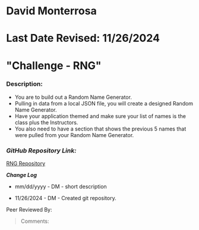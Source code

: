# David Monterrosa
# Last Date Revised: 11/26/2024
# "Challenge - RNG"
### Description:
- You are to build out a Random Name Generator.
- Pulling in data from a local JSON file, you will create a designed Random Name Generator.
- Have your application themed and make sure your list of names is the class plus the Instructors.
- You also need to have a section that shows the previous 5 names that were pulled from your Random Name Generator.

### _GitHub Repository Link:_
[RNG Repository]()

***Change Log***
+ mm/dd/yyyy - DM - short description
- 11/26/2024 - DM - Created git repository.

Peer Reviewed By:
> Comments: 
